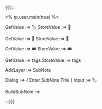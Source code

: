 {{{:::

<% tp.user.main(true) %>

GetValue :=> 🏷️
StoreValue :=> 🔖

GetValue :=> 🎫
StoreValue :=> 🎫

GetValue :=> 🎟️
StoreValue :=> 🎟️

GetValue :=> tags
StoreValue :=> tags

AddLayer :=> SubNote

Dialog :=> {
Enter SubNote Title
}
Input :=> 🏷️

BuildSubNote :=> 


:::}}}

